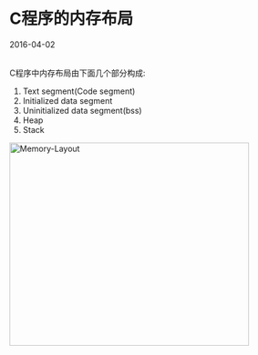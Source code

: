 # C程序的内存布局      
2016-04-02 <br /><br />             

C程序中内存布局由下面几个部分构成:              
             
1. Text segment(Code segment)
2. Initialized data segment
3. Uninitialized data segment(bss)
4. Heap
5. Stack

<a data-flickr-embed="true"  href="https://www.flickr.com/photos/137980533@N03/26180680065/in/dateposted/" title="Memory-Layout"><img src="https://farm2.staticflickr.com/1653/26180680065_f1b9b374da_o.gif" width="420" height="357" alt="Memory-Layout"></a><script async src="//embedr.flickr.com/assets/client-code.js" charset="utf-8"></script>

<!-- http://www.geeksforgeeks.org/memory-layout-of-c-program/ -->
